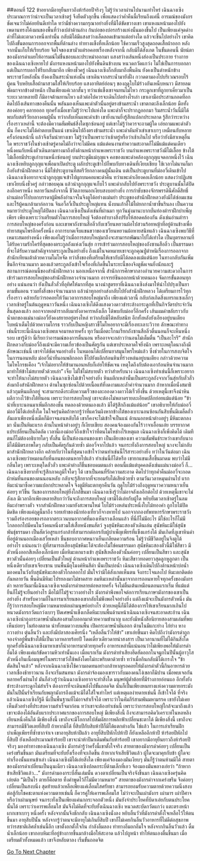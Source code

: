 ##ตอนที่ 122 ข้าอยากมีอายุยืนยาวถึงห้าร้อยปีจริงๆ
ไม่รู้ว่าเวลาผ่านไปนานเท่าไหร่ เฉินฉางเซิงประมาณการว่าน่าจะเป็นเวลาเช้าตรู่ จึงยืดตัวลุกขึ้น เพื่อแสดงว่าค่ำคืนนี้เรียนถึงแค่นี้
อารมณ์ของมังกรชัดเจนว่าไม่ค่อยยินดีเท่าใด ทว่ามีช่างความกรุณาอย่างยิ่งที่มิได้ขัดขวางเขา
เขาแหงนหน้ามองไปยังเพดานทรงโค้งมนของพื้นที่ว่างเปล่าด้านล่าง ก้นบ่อของบ่อรกร้างแห่งนั้นมองขึ้นไป เป็นเพียงแค่จุดด่างดำที่ไม่เตะตาดวงหนึ่งเท่านั้น กลับมิได้มีแสงสว่างเล็ดลอดเข้ามาแต่อย่างใด
แล้วจะขึ้นไปอย่างไร
เขาคิดไปถึงขั้นตอนการออกจากพื้นที่ด้านล่าง ท่าทางแข็งทื่อเล็กน้อย ใช้ความเร็วสูงสุดถอดเสื้อผ้าออก หลังจากนั้นเก็บให้เรียบร้อย จิตใจของเขามัวแต่รอคอยเรื่องหลังจากนี้ กลับมิได้สังเกต ในขั้นตอนนี้ นัยน์ตาของมังกรดำเผยให้อารมณ์ไม่ชื่นชอบและประหม่าออกมา
แสงสว่างเส้นหนึ่งส่องเป็นประกาย ร่างกายของเฉินฉางเซิงหายไป
มังกรแหงนหน้ามองไปยังพื้นดินข้างบน หนวดกวัดแกว่ง ไม่ใช่เป็นการบอกลา แต่เป็นการบอกให้รีบกลับมาอีก
เพียงชั่วครู่ เฉินฉางเซิงก็กลับมาถึงพื้นดิน
ยังคงเป็นตำหนักข้างพระราชวังหลังนั้น ยังคงเป็นสระน้ำแห่งนั้น
เขาเดินจากสระน้ำมายังฝั่ง กวาดตามองไปบริเวณรอบไร้ผู้คน รีบหยิบเสื้อผ้ามาสวมใส่ให้เรียบร้อย
แสงอาทิตย์อ่อนๆ ของฤดูใบไม้ร่วงอันเหน็บหนาว มีสายลมพัดมาจากข้างตำหนัก เป็นเพียงแค่เวลาสั้นๆ ทว่าแช่แข็งเขาจนทนไม่ไหว กระดูกเขาที่ถูกยาเคี่ยวมาเป็นระยะเวลาหลายปี ก็มิอาจต้านทานไหว
แล้วต่อไปควรจะเดินไปอย่างไรเล่า
เขาเอามือประสานกอดที่อก คิดไปถึงเส้นทางของคืนนั้น พลันมองเห็นแพะดำตัวนั้นอยู่ตรงข้ามสระน้ำ
เขาตกตะลึงเล็กน้อย มือทั้งสองค่อยๆ คลายออก ทุกครั้งเมื่อเขาไม่รู้ว่าจะไปแห่งใด แพะดำก็จะปรากฏออกมา ริมสระน้ำวันนี้มิได้พบกับสตรีวัยกลางคนผู้นั้น ทว่ากลับเห็นแพะดำเข้า เขายิ่งนานยิ่งรู้สึกแปลกประหลาด รู้สึกว่าระหว่างเรื่องราวเหล่านี้ จะต้องมีความสัมพันธ์สิ่งใดซุกซ่อนอยู่
แต่เขาไม่รู้ว่าควรจะถามผู้ใด เอ่ยถามแพะดำตัวนั้น ก็คงจะไม่ได้คำตอบเป็นแน่
เขาเดินไปถึงตรงข้ามสระน้ำ แพะดำดันหัวเข่าเขาเบาๆ เหมือนกับหลายครั้งก่อนหน้านี้ แล้วจึงเริ่มนำทางเขา ไม่รู้ว่าเป็นเพราะว่าเช้าตรู่หรือว่าเช้าเกินไป หรือว่ายังมีสาเหตุอื่นใด พระราชวังในช่วงเช้าตรู่คาดไม่ถึงว่าจะไม่มีคน แม้แต่คนงานทำความสะอาดก็ไม่มีแม้แต่คนเดียว หนึ่งคนกับหนึ่งตัวเดินตามทางมาถึงยังด้านหน้ากำแพงพระราชวัง
บนกำแพงพระราชวังมีไม้เลื้อย ข้างใต้ไม้เลื้อยมีประตูเก่าบานหนึ่งซ่อนอยู่ บนประตูมีแม่กุญแจ
คอของแพะดำคล้องลูกกุญแจดอกหนึ่งไว้
เฉินฉางเซิงหยิบลูกกุญแจเพื่อมาเปิดประตู ผลักประตูเข้าไปก็พบกับทางเดินที่เงียบเชียบ ใช้เวลาไม่นานก็มาถึงยังสำนักฝึกหลวง
นี่มิใช่ประตูบานที่สตรีวัยกลางคนผู้นั้นเดิน แต่เป็นประตูบานที่ม่ออวี่เดินเข้าไป
เฉินฉางเซิงอยากจะนำลูกกุญแจเข้าไปผูกบนคอแพะดำคืน ทว่าแพะดำเอียงคอเล็กน้อย แสดงว่าปฏิเสธ
เขาเงียบนิ่งชั่วครู่ กล่าวขอบคุณ แล้วนำลูกกุญแจเก็บไว้
แพะดำกลับไปยังพระราชวัง ประตูบานนั้นได้ปิดลงอีกคราหนึ่ง
หลายวันหลังจากนี้ ชีวิตภายนอกเงียบสงบอย่างยิ่ง การกำชับของจักรพรรดินีศักดิ์สิทธิ์ ผ่านม่ออวี่ไปบอกบรรดาผู้มีพลังอำนาจในจิงตูได้อย่างแม่นยำ ประตูของสำนักฝึกหลวงยังมิได้ซ่อมแซม และไร้ผู้คนกล้ามาก่อกวน จินอวี้ลวี่เป็นประตูใหญ่แทน นั่งบนเก้าอี้ไม้ไผ่ยกกาน้ำชาขึ้นรินลง เป็นความหมายว่าประตูใหญ่ได้ปิดลง
เฉินฉางเซิงเป็นดังเช่นที่ผ่านมา ทุกวันมุ่งมานะบากบั่นท่องตำราฝึกบำเพ็ญเพียร เพียงเพราะว่าเตรียมตัวในการสอบใหญ่ จึงต้องทำบางสิ่งปรับให้สอดคล้องกัน ดังเช่นอ่านตำราการสอบใหญ่ของครั้งก่อน และเขาพาถังซานสือลิ่วกับเซวียนหยวนผ้อไปสวนร้อยหญ้าที่อยู่ด้านข้างเพื่อทำยาสมุนไพรอีกครั้งหนึ่ง อาการบาดเจ็บแขนขวาของเซวียนหยวนผ้อหายสนิทแล้ว เฉินฉางเซิงพบวิธีที่เหมาะสมอย่างหนึ่ง เพียงแค่ไม่รู้ว่าเมื่อการสอบใหญ่มาถึงจะสามารถพัฒนาไปได้เท่าใด
เป็นบุตรหลานที่ได้รับความรักใคร่ที่สุดของตระกูลถังแห่งเวิ่นสุ่ย การเข้าร่วมการสอบใหญ่ของถังซานสือลิ่ว เป็นธรรมดาที่จะได้รับความสำคัญจากตระกูลเป็นอย่างยิ่ง ถึงแม้ในจดหมายเขาจะถูกคุณปู่ตำหนิเรื่องการออกจากสำนักเทียนเต้าด้วยความโมโหจัด ทว่าสิ่งของที่เตรียมให้เขากับมิได้ลดลงแม้แต่น้อย ในทางกลับกันเพิ่มขึ้นอีกจำนวนมาก มองแล้วตระกูลถังเข้าใจเรื่องที่เกิดขึ้นในระยะนี้ของจิงตูชัดเจนยิ่งนักและรู้สถานการณ์ตอนนี้ของสำนักฝึกหลวง
นอกเหนือจากนี้ สำนักการศึกษากลางอำนวยความสะดวกในการเข้าร่วมการสอบใหญ่ของสำนักฝึกหลวงจำนวนมาก อาจารย์ซินออกหน้าด้วยตนเอง จัดการขั้นตอนทุกอย่าง แน่นอนว่า ยังเป็นลั่วลั่วที่อุทิศให้มากที่สุด นางนำสูตรยาที่เฉินฉางเซิงส่งมาให้นำไปปรุงเป็นยาตามขั้นตอน รวมทั้งสิ่งของจำนวนมาก แล้วนำทุกอย่างส่งกลับไปยังสำนักฝึกหลวง
ได้เตรียมการไว้ทุกเรื่องราว คล้ายกับว่ารอคอยให้วันเวลาการสอบใหญ่มาถึง เพียงแค่เวลานี้ กลับก่อเกิดสิ่งแทรกแซงเล็กๆ
เวลาเช้าตรู่ในต้นฤดูหนาววันหนึ่ง เฉินฉางเซิงได้ดึงแสงดวงดาวชำระล้างกระดูกที่เป็นกิจวัตรประจำวันสิ้นสุดลงแล้ว ออกจากหอตำรากลับมายังอาคารหลังเล็ก ได้พบกับม่ออวี่อีกครั้ง เส้นผมดำขลับราวกับน้ำตกของแม่นางม่ออวี่ยังคงสยายอยู่ตรงไหล่ ทว่ากลับมิได้หลับสนิท อีกทั้งหลังยังเอียงอยู่บนเตียง ใบหน้าเต็มไปด้วยความโกรธ ราวกับเป็นหญิงสาวขี้โมโหอยากจะมีเรื่องทะเลาะวิวาท
ลักษณะท่าทางเช่นนี้ระยะนี้เฉินฉางเซิงพบเจอมาหลายครั้ง ทุกวันเมื่อตะโกนเรียกถังซานสือลิ่วตื่นนอนก็จะเห็นหนึ่งรอบ เขารู้ดีว่า นี่เรียกว่าอารมณ์ของการตื่นนอน หรืออาจจะกล่าวว่านอนไม่เต็มตื่น
“เป็นอะไรรึ”
สำนักฝึกหลวงกับม่ออวี่ถึงแม้จะมีความเกี่ยวข้องเป็นศัตรูกัน แต่เขาประหลาดใจยิ่งนัก เพราะเหตุใดนางถึงมีลักษณะเช่นนี้ เขาจำได้ชัดเจนอย่างยิ่ง ในหมอนได้เปลี่ยนยาสมุนไพรใหม่แล้ว ซึ่งช่วยในการสงบจิตใจในการนอนหลับ
ม่ออวี่นำที่นอนพลิกออก ชี้ไปยังผลึกก้อนหินที่ร่วงหล่นอยู่บนเตียง กล่าวด้วยความโมโหโกรธเคือง “เจ้าไม่อยากให้ข้ามานอนหลับก็เอ่ยให้ชัดเจน เหตุใดถึงกับต้องเอาก้อนหินจำนวนมากมาทำให้ข้าไม่สบายตัวด้วยเล่า”
เจ็บ ไม่ใช่ไม่สบายตัว ทว่าสำหรับนาง เฉินฉางเซิงทำเช่นนี้ก็เพราะอยากจะทำให้นางไม่สบายตัว
เฉินฉางเซิงไม่เข้าใจอย่างยิ่ง หินผลึกเหล่านั้นเป็นตระกูลถังจากเวิ่นสุ่ยกับลั่วลั่วส่งมาถึงสำนักฝึกหลวง ด้านในซุกซ่อนไปด้วยเนื้อแท้ที่งดงามและล้ำค่าจำนวนมาก ถ้าหากเมื่อนั่งสมาธิแล้วกุมหินผลึกอยู่ จะสามารถดึงระดับความเร็วของละอองดวงดาวได้เร็วยิ่งขึ้น ด้วยเหตุนี้เขาจึงนำหินผลึกวางไว้ข้างใต้ที่นอน
เพราะว่าการสอบใหญ่ เขาจะต้องไม่พลาดรายละเอียดปลีกย่อยแม้แต่น้อย
“ข้านำที่เบาะนอนมาเพิ่มอีกสองชั้น ทดลองด้วยตนเองแล้ว มิได้รู้สึกถึงแม้แต่น้อย” เขาอธิบายให้กับม่ออวี่
ม่ออวี่มิได้เอ่ยสิ่งใด ในใจครุ่นคิดถ้าหากรู้ว่าที่แคว้นผิงหากข้างใต้ของเบาะนอนซ้อนกันสิบชั้นมีเมล็ดถั่วลันเตาเพียงหนึ่งเม็ดก็มิอาจนอนหลับได้ เขาก็คงจะไม่เข้าใจเป็นแน่
ด้านนอกหน้าต่างอยู่ๆ มีหิมะตกลงมา นั่นเป็นหิมะแรก
ด้านในหน้าต่างอยู่ๆ ก็เงียบเชียบ สองคนจ้องมองกันไร้วาจาเอื้อนเอ่ย บรรยากาศแปรเปลี่ยนเป็นอึดอัด
เวลานี้เองม่ออวี่ถึงเข้าใจว่าที่ตนโมโหช่างไร้เหตุผล เฉินฉางเซิงก็เพิ่งคิดได้ เดิมทีตนก็ไม่ต้องอธิบายใดๆ ทั้งสิ้น
นี่เป็นห้องนอนของเขา เป็นเตียงของเขา ความสัมพันธ์ระหว่างเขากับนางมิได้มีมิตรภาพใดๆ กลับเป็นศัตรูกันด้วยซ้ำ
ม่ออวี่จากไปแล้ว จนกระทั่งถึงการสอบใหญ่ นางจะไม่กลับมาสำนักฝึกหลวงอีก คล้ายกับว่าในที่สุดนางเข้าใจว่าตนทำเช่นนี้ไร้สาระอย่างยิ่ง
ทว่าในวันต่อมา เฉินฉางเซิงพบว่าหมอนกับที่นอนของตนหายไปแล้ว
ทำเช่นนี้ก็ได้หรือ เขายกแขนเสื้อขึ้นมาดม พบว่าไม่มีกลิ่นใดๆ
เพราะเหตุใดลั่วลั่ว แพะดำต่างก็ชื่นชอบดมตนเล่า ตอนนี้แม้แต่บุคคลดังเช่นแม่นางม่ออวี่ ก็...
เฉินฉางเซิงยากที่จะรู้สึกภาคภูมิใจใดๆ ได้ เขาเป็นคนที่รักความสะอาด คิดไปว่าทุกค่ำคืนม่ออวี่จะกอดผ้าห่มที่นอนของตนนอนหลับ กลับจะรู้สึกยากที่จะยอมรับได้เสียด้วยซ้ำ
ตามวันเวลาหมุนผ่านไป แรกหิมะนำมาซึ่งความแปลกประหลาดใจ จิงตูมีหิมะตกทุกคืนวัน ฤดูใบไม้ร่วงถึงฤดูหนาวความหนาวเย็นค่อยๆ ทวีขึ้น วันของการสอบใหญ่ยิ่งใกล้ขึ้นมา
เฉินฉางเซิงรู้ว่าไม่อาจลังเลอีกต่อไป ด้วยเหตุนี้เขาจะไม่ลังเล
มีเวลาอีกเพียงหลายสิบกว่าวันจะถึงการสอบใหญ่ เขามิได้เอ่ยกับผู้ใด หยิบยืมเวลาเช้าตรู่ในลมหิมะอำพรางตัว จากสำนักฝึกหลวงมายังสะพานใหม่ ใบไม้ร่วงหล่นประหนึ่งใบไม้ทองคำ ถูกใบไม้ปิดมิดชิด เพียงแค่ฤดูนี้มาถึง รอยเท้าของนักท่องเที่ยวก็จางหายไป นอกจากกองทัพทหารรักษาพระราชวังรวมถึงร่องรอยของรถลากตระเวนบนอากาศที่มองเห็นรางเลือนแล้ว ที่นี่ก็ไม่มีอะไร
มิใช่อะไรก็ไม่มี ไกลออกไปมีคนในวังคนหนึ่งสวมใส่เสื้อหนังขนสัตว์ จูงสุนัขหิมะสองตัวเดินเล่น
สุนัขหิมะมิใช่สุนัขพันธุ์ธรรมดา เป็นสัตว์อสูรแกร่งกล้าที่สามารถต่อกรกับผู้บำเพ็ญเพียรที่แข็งแกร่งได้ มันเกิดที่ภูเขาหินดำที่อยู่ด้านนอกเมืองเสวี่ยเหล่า ชื่นชอบอากาศหนาวเย็นเกลียดความร้อน ไม่รู้ว่ามีชีวิตอยู่ในจิงตูได้อย่างไร แน่นอนว่า ผู้ที่สามารถเลี้ยงสุนัขหิมะได้จะต้องไม่ใช่คนธรรมดา สุนัขหิมะสองตัวนี้มิใช่สีขาว มีตัวหนึ่งออกสีเหลืองเล็กน้อย เมื่อหิมะตกแรงเข้า สุนัขสีเหลืองตัวนั้นค่อยๆ เปลี่ยนเป็นสีขาว และสุนัขขาวตัวนั้นค่อยๆ เปลี่ยนเป็นตัวใหญ่
ด้านหน้ากำแพงพระราชวัง หิมะสีขาวทอดยาวสุดลูกหูลูกตา เป็นหนึ่งเดียวกับเขาเจียงซาน บนพื้นมีอุโมงค์หินสีดำ
นั่นเป็นบ่อน้ำ
เฉินฉางเซิงเดินไปถึงด้านหน้าบ่อน้ำ มองคนในวังกับสุนัขหิมะสองตัวไกลออกไป มั่นใจว่ามิได้สังเกตเห็นตน จึงกระโจนลงไป
หิมะตกติดต่อกันหลายวัน พื้นดินมีหิมะโปรยลงมาไม่ขาดสาย ลมหิมะเหล่านั้นมาจากการถอนหายใจทุกครั้งของมังกรดำ
หลายวันมานี้เฉินฉางเซิงเจอมังกรดำหลายต่อหลายครั้ง จึงไม่ตื่นเต้นเหมือนตอนแรกเริ่ม ที่แม้แต่ยืนก็ไม่รู้จะยืนอย่างไร มือไม้ก็ไม่รู้จะวางอย่างไร
มังกรดำพึงพอใจต่อการเรียนภาษามังกรของเขาเป็นอย่างยิ่ง สำหรับความถี่ในการมาเรียนของเขากลับไม่พึงพอใจอย่างยิ่ง แต่ถึงแม้จะเป็นมังกรตัวหนึ่ง มันก็รู้ว่าการสอบใหญ่มีความหมายต่อเผ่ามนุษย์อย่างไร ด้วยเหตุนี้ก็มิได้ต้องการให้เขาเรียนมากเกินไป
หนวดมังกรกวัดแกว่งเบาๆ ปัดเศษน้ำแข็งเกล็ดหิมะบนพื้นด้านหน้าเฉินฉางเซิงจนสะอาดสะอ้าน
เฉินฉางเซิงนำถุงกระดาษน้ำมันสองสามใบออกมาด้วยความชำนาญ และยังมีหนังสือนิยายสองสามเล่มที่พบเห็นบ่อยๆ ในท้องตลาด นำทั้งหมดวางบนพื้น
เปิดกระดาษน้ำมันออก ด้านในมีแกะย่าง ไก่ย่าง หางกวางย่าง ตุ๋นลิ้นวัว และยังมีปลาสองเศียรนึ่ง
“เหลือลิ้นวัวให้ข้า” เขาเอ่ยขึ้นมา
คิดไปถึงว่ามังกรดำถูกจองจำอยู่พื้นข้างใต้นี้เป็นเวลาหลายร้อยปี โดดเดี่ยวเดียวดายน่าสงสาร เป็นเวลานานที่ไม่ได้กินสิ่งใด ทุกครั้งที่เฉินฉางเซิงมาหาเขาก็นำอาหารมาด้วยทุกครั้ง
อาหารเหล่านี้แน่นอนว่าไม่เพียงพอให้มังกรดำอิ่มได้ เพียงแค่แก้ขัดความหิวเท่านั้นเอง
เมื่อแรกเริ่ม มังกรดำทำเสียงฮึดฮัดออกในจมูกในปีนั้นผู้อาวุโสตัวหนึ่งกินเนื้อมนุษย์ในพระราชวังใช้พลังโดยไม่กะพริบตาด้วยซ้ำ ทว่าเมื่อกินกลับมิได้เกรงใจ
“ข้าตัดสินใจแล้ว”
หลังจากเฉินฉางเซิงใช้ความอดทนอย่างกล้าหาญรอคอยให้มังกรดำตัวนี้กินอาหารด้วยเวลาเชื่องช้ายาวนาน ถึงจะเริ่มสนทนา
มังกรดำจ้องมองเขาราวกับมองคนโง่เขลาก็มิปาน
เมื่อพบเจอกันหลายครั้งผ่านไป มันก็ล่วงรู้ว่าเฉินฉางเซิงอยากจะทำสิ่งใด
มนุษย์ผู้ต่ำต้อยที่มีร่างกายอ่อนแอ อีกทั้งยังชำระล้างกระดูกไม่สำเร็จ ต้องการที่จะเดินพลังไปขั้นถอดจิต นั่นก็เป็นเพียงหนทางแห่งความตายกระมัง
มันในปีนั้นร่ำเรียนกับพญามังกรถึงแม้จะมิได้ใส่ใจเท่าไหร่ แต่เหตุผลง่ายดายเช่นนี้ ก็เข้าใจได้
ที่จริงแล้วเฉินฉางเซิงก็รู้ดี นี่เป็นพื้นฐานที่ไม่อาจสำเร็จได้ เพราะว่าในคัมภีร์สามพันมหามรรค เขายังไม่เคยเห็นตัวอย่างที่ประสบความสำเร็จมาก่อน
ทว่าเขาจะต้องทำเช่นนี้ เพราะว่าการสอบใหญ่ใกล้จะมาถึงแล้ว
เขาจะต้องได้อันดับแรกประกาศแรกของการสอบใหญ่ มีเพียงสิ่งนี้ ถึงจะสามารถคิดวิเคราะห์ในหอหลิงเยียนหนึ่งคืนได้
มีเพียงสิ่งนี้ เขาถึงจะมีโอกาสไปสัมผัสการพลิกฟ้าเปลี่ยนชะตาได้
มีเพียงสิ่งนี้ เขาถึงจะสามารถมีชีวิตเลยยี่สิบปี
ถ้าหากมิได้ ยี่สิบปีกับสิบห้าปีก็มิได้แตกต่างกัน
ใช่แล้ว ในการเล่าเรียนฝึกบำเพ็ญเพียรที่ซ้ำซากจำเจ เขาอายุสิบห้าปีแล้ว
อายุยี่สิบปีหักไปห้าปี ก็ยังเหลืออีกห้าปี
ห้าร้อยปีหักไปยี่สิบปี ยังเหลือประมาณห้าร้อยปี
เขาจะนำห้าปีมาเดิมพันกับห้าร้อยปี
เขาอยากมีอายุยืนยาวถึงห้าร้อยปีจริงๆ
มองท่าทางของเฉินฉางเซิง มังกรดำรู้ว่าครั้งนี้เขาตั้งใจจริง
สายตาของมังกรดำค่อยๆ เปลี่ยนเป็นเคร่งขรึมขึ้นมา มันเตรียมที่จะยับยั้งเรื่องที่จะเกิดขึ้น
ถ้าหากเจ้าเสียชีวิตแล้ว ผู้ใดจะมาคุยกับข้า ผู้ใดจะทำเรื่องนั้นแทนข้าเล่า
เฉินฉางเซิงมิได้เอ่ยสิ่งใด เพียงแค่จ้องมองมันเงียบๆ มันก็รู้ว่าตนห้ามมิได้
สายตาของมังกรดำเปลี่ยนเป็นฉุนเฉียว
เฉินฉางเซิงปลดกระบี่ด้ามเล็กที่เอว จ้องมองมันพลางเอ่ยว่า “ถ้าหากข้าเสียชีวิตแล้ว...”
มังกรดำมองกระบี่สั้นเล่มนั้น ดวงตาเปลี่ยนเป็นจริงจังขึ้นมา
เฉินฉางเซิงครุ่นคิด เอ่ยต่อ “มิเป็นไร ตายก็คือตาย ทิ้งคำพูดไว้ก็ไม่มีความหมาย”
สายตาของมังกรดำจากเคร่งขรึม จึงค่อยๆ เปลี่ยนเป็นสงบนิ่ง สุดท้ายแล้วเหลือเพียงแค่เลื่อมใสศรัทธา
สามารถยอมรับความตายด้วยความนิ่งสงบ ต่อสู้กับโชคชะตาแห่งความตายเช่นนี้ ก็ควรคู่ให้เคารพเลื่อมใส
ไม่ว่าจะเป็นเผ่ามังกร เผ่ามาร เผ่าปีศาจหรือว่าเผ่ามนุษย์ จนกระทั่งเป็นเพียงแค่นกกระจอกตัวหนึ่ง
มันยังจำประโยคที่บิดาเอ่ยกับตนประโยคนั้นได้
เพราะว่าเคารพเลื่อมใส มันจึงไม่คิดที่จะยับยั้งเฉินฉางเซิง หนวดสะบัดกวัดแกว่ง แตะตรงหน้าผากเขาเบาๆ หนึ่งครั้ง หลังจากนั้นจึงชักกลับ
เฉินฉางเซิงนั่งลง หยิบลิ้นวัวที่มังกรดำตั้งใจเหลือไว้ให้ตนขึ้นมา
อายุสิบปีนั้น หลังจากรู้ว่าตนจะมีอายุไม่เกินยี่สิบปี เขาก็ไม่เคยกินลิ้นวัวอาหารที่ไม่ดีต่อสุขภาพทว่ารสชาติเลิศล้ำเช่นนี้อีก
เขาตั้งอกตั้งใจกิน กำลังลิ้มลอง ท่าทางอิ่มอกอิ่มใจ
หลังจากกินลิ้นวัวแล้ว ดื่มน้ำเล็กน้อย เขากอบหิมะที่อยู่ข้างกายขึ้นมาล้างมือให้สะอาด แล้วไปถูหน้า ทำให้ตนเองตื่นขึ้นมา
เมื่อเตรียมตัวทั้งหมดแล้ว เขาจึงหลับตาลง เริ่มขั้นถอดจิต




[Go To Next Chapter]( ./124.md)